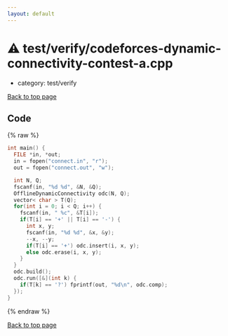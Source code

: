 ```yaml
---
layout: default
---
```


<!-- mathjax config similar to math.stackexchange -->
<script type="text/javascript" async
  src="https://cdnjs.cloudflare.com/ajax/libs/mathjax/2.7.5/MathJax.js?config=TeX-MML-AM_CHTML">
</script>
<script type="text/x-mathjax-config">
  MathJax.Hub.Config({
    TeX: { equationNumbers: { autoNumber: "AMS" }},
    tex2jax: {
      inlineMath: [ ['$','$'] ],
      processEscapes: true
    },
    "HTML-CSS": { matchFontHeight: false },
    displayAlign: "left",
    displayIndent: "2em"
  });
</script>

<script type="text/javascript" src="https://cdnjs.cloudflare.com/ajax/libs/jquery/3.4.1/jquery.min.js"></script>
<script src="https://cdn.jsdelivr.net/npm/jquery-balloon-js@1.1.2/jquery.balloon.min.js" integrity="sha256-ZEYs9VrgAeNuPvs15E39OsyOJaIkXEEt10fzxJ20+2I=" crossorigin="anonymous"></script>
<script type="text/javascript" src="../../../assets/js/copy-button.js"></script>
<link rel="stylesheet" href="../../../assets/css/copy-button.css" />


# :warning: test/verify/codeforces-dynamic-connectivity-contest-a.cpp
* category: test/verify


[Back to top page](../../../index.html)



## Code
{% raw %}
```cpp
int main() {
  FILE *in, *out;
  in = fopen("connect.in", "r");
  out = fopen("connect.out", "w");

  int N, Q;
  fscanf(in, "%d %d", &N, &Q);
  OfflineDynamicConnectivity odc(N, Q);
  vector< char > T(Q);
  for(int i = 0; i < Q; i++) {
    fscanf(in, " %c", &T[i]);
    if(T[i] == '+' || T[i] == '-') {
      int x, y;
      fscanf(in, "%d %d", &x, &y);
      --x, --y;
      if(T[i] == '+') odc.insert(i, x, y);
      else odc.erase(i, x, y);
    }
  }
  odc.build();
  odc.run([&](int k) {
    if(T[k] == '?') fprintf(out, "%d\n", odc.comp);
  });
}


```
{% endraw %}

[Back to top page](../../../index.html)

